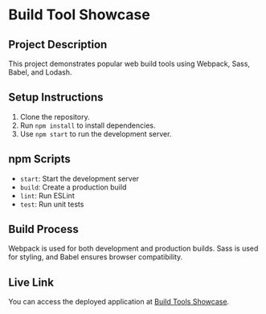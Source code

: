 # Build Tool Showcase

## Project Description

This project demonstrates popular web build tools using Webpack, Sass, Babel, and Lodash.

## Setup Instructions

1. Clone the repository.
2. Run `npm install` to install dependencies.
3. Use `npm start` to run the development server.

## npm Scripts

- `start`: Start the development server
- `build`: Create a production build
- `lint`: Run ESLint
- `test`: Run unit tests

## Build Process

Webpack is used for both development and production builds. Sass is used for styling, and Babel ensures browser compatibility.

## Live Link

You can access the deployed application at [Build Tools Showcase](https://ktscates-product-list-with-cart.netlify.app/).
